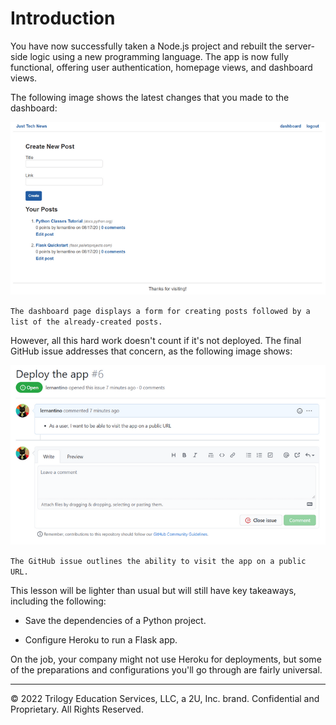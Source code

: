 # Introduction

You have now successfully taken a Node.js project and rebuilt the server-side logic using a new programming language. The app is now fully functional, offering user authentication, homepage views, and dashboard views.

The following image shows the latest changes that you made to the dashboard:

![](../Images/100-dashboard-page.png)

`The dashboard page displays a form for creating posts followed by a list of the already-created posts.`

However, all this hard work doesn't count if it's not deployed. The final GitHub issue addresses that concern, as the following image shows:

![](../Images/200-gh-issue.png)

`The GitHub issue outlines the ability to visit the app on a public URL.
`

This lesson will be lighter than usual but will still have key takeaways, including the following:

* Save the dependencies of a Python project.

* Configure Heroku to run a Flask app.

On the job, your company might not use Heroku for deployments, but some of the preparations and configurations you'll go through are fairly universal.

---
© 2022 Trilogy Education Services, LLC, a 2U, Inc. brand. Confidential and Proprietary. All Rights Reserved.
